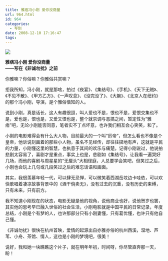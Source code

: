 ```yaml
---
title: 雅痞冯小刚 爱你没商量
url: 964.html
id: 964
categories:
  - 写到
date: 2008-12-10 17:16:47
tags:
---
```


![](http://photo.guolaijie.com/rooufer/attachments/month_0812/r20081210171410.jpg)  
  

**雅痞冯小刚 爱你没商量  
——写在《非诚勿扰》之前**

  
你雅嘛？你俗嘛？你雅俗共赏嘛？  
  
拒我所知，冯小刚，就是那啥，拍过《夜宴》、《集结号》、《手机》、《天下无贼》、《不见不散》、《甲方乙方》、《一声叹息》、《没完没了》、《大腕》、《北京人在纽约》的那个冯小刚，导演，是个雅俗偕知的人。  
  
说到小刚，真是话长，这人有趣很逗，叫人爱也不是，恨也不是，爱恨交集也不是，爱也是，恨也是，又爱又恨也是，整个就京调与恶搞之间，暂定性为“雅痞”吧，无论小刚能否同意，笔者实不丁点坏意，也许我们相互会心笑笑，和了。  
  
小刚的电影难得会有什么大人物，目前最大的一个叫“厉帝”，但怎么看也不像是个皇帝，他诉说刻画着的那些小人物，虽名不见经传，却往往掷地有声，这就是平民的力量，小刚懂这里的智慧，也执意于其间的欢乐与痛楚。记得小刚说过，他说拍悲剧太容易了，喜剧才是重点，事实上也是，悲剧如《集结号》，让我看一遍哭好几场，而他的喜剧与周星星的“无厘头”大相径庭，人总要学会笑吧，但笑过之后，小刚也会玩上几句或几段笑过之后的难忘话语和画面。  
  
其实，我很羡慕年轻一代，可以肆无忌惮，可以微笑着西湖岳坟边卡哇依，可以欢快歌唱着凄凉故事背景中的《酒干倘卖无》，没有过去的沉重，没有历史的束缚，只有未来，只有前方。  
  
我不知道小刚现在的状态，电影无疑是他的视角，说他商业也好，说他贺岁也罢，其实他的思考早已融入世俗的社会生活，小刚电影就是中国平民的日常记录，年度总结，小刚是个有梦的人，也许那部分只有小刚妻懂，只有葛优懂，也许只有他自己懂。  
  
《非诚勿扰》很快在杭州首映，爱情的起源出自亦雅亦俗的杭州西溪，湿地、芦苇、小舟、茶馆、情人，这也是小刚的梦境吧，很美！  
  
说好，我和她一块瞧瞧这个片子，就在明年年初，时间呀，你尽管直奔那一天，盼！